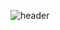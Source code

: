 ![header](https://capsule-render.vercel.app/api?type=Cylinder&color=gradient&customColorList=30&height=400&section=header&text=Seongjae%20Mun&fontSize=100&descSize=34&descAlign=78&descAlignY=67&desc=Idea%20World&animation=fadeIn)
